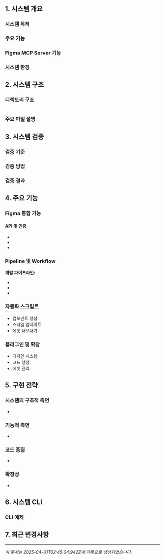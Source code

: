 # 

## 1. 시스템 개요

### 시스템 목적



### 주요 기능


### Figma MCP Server 기능


### 시스템 환경



## 2. 시스템 구조

### 디렉토리 구조

```

```

### 주요 파일 설명


## 3. 시스템 검증

### 검증 기준


### 검증 방법


### 검증 결과


## 4. 주요 기능

### Figma 통합 기능

#### API 및 인증

- 
- 
- 

### Pipeline 및 Workflow

**개발 파이프라인:**

- 
- 
- 

### 자동화 스크립트

- 컴포넌트 생성: 
- 스타일 업데이트: 
- 에셋 내보내기: 

### 플러그인 및 확장

- 디자인 시스템: 
- 코드 생성: 
- 에셋 관리: 

## 5. 구현 전략

### 시스템의 구조적 측면

- 

### 기능적 측면

- 

### 코드 품질

- 

### 확장성

- 

## 6. 시스템 CLI

### CLI 예제


## 7. 최근 변경사항


---

_이 문서는 2025-04-01T02:45:04.942Z에 자동으로 생성되었습니다._
